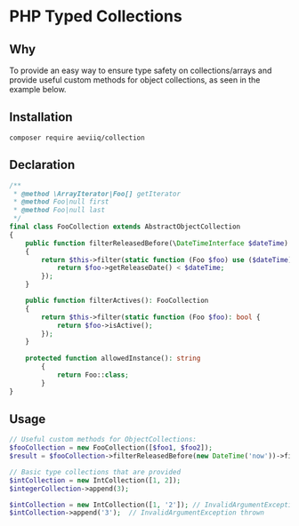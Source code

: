# PHP Typed Collections

## Why
To provide an easy way to ensure type safety on collections/arrays and provide
useful custom methods for object collections, as seen in the example below.

## Installation
```
composer require aeviiq/collection
```

## Declaration
```php
/**
 * @method \ArrayIterator|Foo[] getIterator
 * @method Foo|null first
 * @method Foo|null last
 */
final class FooCollection extends AbstractObjectCollection
{
    public function filterReleasedBefore(\DateTimeInterface $dateTime): FooCollection
    {
        return $this->filter(static function (Foo $foo) use ($dateTime): bool {
            return $foo->getReleaseDate() < $dateTime;
        });
    }

    public function filterActives(): FooCollection
    {
        return $this->filter(static function (Foo $foo): bool {
            return $foo->isActive();
        });
    }
    
    protected function allowedInstance(): string
        {
            return Foo::class;
        }
}
```

## Usage
```php
// Useful custom methods for ObjectCollections:
$fooCollection = new FooCollection([$foo1, $foo2]);
$result = $fooCollection->filterReleasedBefore(new DateTime('now'))->filterActives();

// Basic type collections that are provided
$intCollection = new IntCollection([1, 2]);
$integerCollection->append(3);

$intCollection = new IntCollection([1, '2']); // InvalidArgumentException thrown
$intCollection->append('3');  // InvalidArgumentException thrown
```
